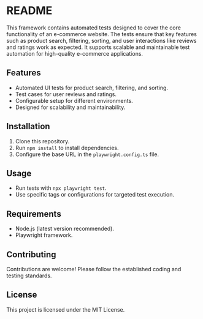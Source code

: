 # README

This framework contains automated tests designed to cover the core functionality of an e-commerce website. The tests
ensure that key features such as product search, filtering, sorting, and user interactions like reviews and ratings work
as expected. It supports scalable and maintainable test automation for high-quality e-commerce applications.

## Features

- Automated UI tests for product search, filtering, and sorting.
- Test cases for user reviews and ratings.
- Configurable setup for different environments.
- Designed for scalability and maintainability.

## Installation

1. Clone this repository.
2. Run `npm install` to install dependencies.
3. Configure the base URL in the `playwright.config.ts` file.

## Usage

- Run tests with `npx playwright test`.
- Use specific tags or configurations for targeted test execution.

## Requirements

- Node.js (latest version recommended).
- Playwright framework.

## Contributing

Contributions are welcome! Please follow the established coding and testing standards.

## License

This project is licensed under the MIT License.

